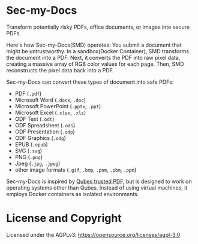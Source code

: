 # Sec-my-Docs

Transform potentially risky PDFs, office documents, or images into secure PDFs.

Here's how Sec-my-Docs(SMD) operates: You submit a document that might be untrustworthy. In a sandbox(Docker Container), SMD transforms the document into a PDF. Next, it converts the PDF into raw pixel data, creating a massive array of RGB color values for each page. Then, SMD reconstructs the pixel data back into a PDF.

Sec-my-Docs can convert these types of document into safe PDFs:

- PDF (`.pdf`)
- Microsoft Word (`.docx`, `.doc`)
- Microsoft PowerPoint (`.pptx`, `.ppt`)
- Microsoft Excel (`.xlsx`, `.xls`)
- ODF Text (`.odt`)
- ODF Spreadsheet (`.ods`)
- ODF Presentation (`.odp`)
- ODF Graphics (`.odg`)
- EPUB (`.epub`)
- SVG (`.svg`)
- PNG (`.png`)
- Jpeg (`.jpg`, `.jpeg`)
- other image formats (`.gif`, `.bmp`, `.pnm`, `.pbm`, `.ppm`)

Sec-my-Docs is inspired by [Qubes trusted PDF](https://blog.invisiblethings.org/2013/02/21/converting-untrusted-pdfs-into-trusted.html), but is designed to work on operating systems other than Qubes. Instead of using virtual machines, it employs Docker containers as isolated environments.

# License and Copyright

Licensed under the AGPLv3: https://opensource.org/licenses/agpl-3.0